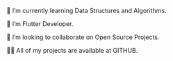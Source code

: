 🌱 I’m currently learning Data Structures and Algorithms.

🌱 I’m Flutter Developer.

👯 I’m looking to collaborate on Open Source Projects.

👨‍💻 All of my projects are available at GITHUB.

